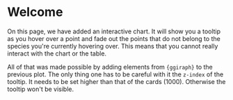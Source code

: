 # Welcome

On this page, we have added an interactive chart.
It will show you a tooltip as you hover over a point and fade out the points that do not belong to the species you're currently hovering over.
This means that you cannot really interact with the chart or the table.

All of that was made possible by adding elements from `{ggiraph}` to the previous plot.
The only thing one has to be careful with it the `z-index` of the tooltip.
It needs to be set higher than that of the cards (1000).
Otherwise the tooltip won't be visible.
